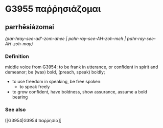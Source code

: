 # G3955 παῤῥησιάζομαι

## parrhēsiázomai

_(par-hray-see-ad'-zom-ahee | pahr-ray-see-AH-zoh-meh | pahr-ray-see-AH-zoh-may)_

### Definition

middle voice from G3954; to be frank in utterance, or confident in spirit and demeanor; be (wax) bold, (preach, speak) boldly; 

- to use freedom in speaking, be free spoken
  - to speak freely
- to grow confident, have boldness, show assurance, assume a bold bearing

### See also

[[G3954|G3954 παῤῥησία]]
